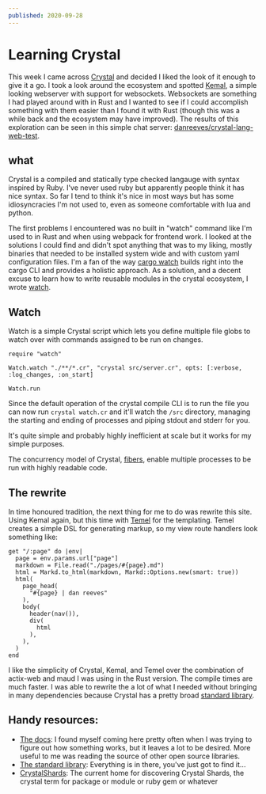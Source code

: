 ```yaml
---
published: 2020-09-28
---
```


# Learning Crystal

This week I came across [Crystal](https://crystal-lang.org/) and decided I liked
the look of it enough to give it a go. I took a look around the ecosystem and
spotted [Kemal](https://kemalcr.com/), a simple looking webserver with support
for websockets. Websockets are something I had played around with in Rust and I
wanted to see if I could accomplish something with them easier than I found it
with Rust (though this was a while back and the ecosystem may have improved).
The results of this exploration can be seen in this simple chat server:
[danreeves/crystal-lang-web-test](https://github.com/danreeves/crystal-lang-web-test).

## what

Crystal is a compiled and statically type checked langauge with syntax inspired
by Ruby. I've never used ruby but apparently people think it has nice syntax. So
far I tend to think it's nice in most ways but has some idiosyncracies I'm not
used to, even as someone comfortable with lua and python.

The first problems I encountered was no built in "watch" command like I'm used
to in Rust and when using webpack for frontend work. I looked at the solutions I
could find and didn't spot anything that was to my liking, mostly binaries that
needed to be installed system wide and with custom yaml configuration files. I'm
a fan of the way [cargo watch](https://github.com/passcod/cargo-watch) builds
right into the cargo CLI and provides a holistic approach. As a solution, and a
decent excuse to learn how to write reusable modules in the crystal ecosystem, I
wrote [watch](https://github.com/danreeves/watch).

## Watch

Watch is a simple Crystal script which lets you define multiple file globs to
watch over with commands assigned to be run on changes.

```
require "watch"

Watch.watch "./**/*.cr", "crystal src/server.cr", opts: [:verbose, :log_changes, :on_start]

Watch.run
```

Since the default operation of the crystal compile CLI is to run the file you
can now run `crystal watch.cr` and it'll watch the `/src` directory, managing
the starting and ending of processes and piping stdout and stderr for you.

It's quite simple and probably highly inefficient at scale but it works for my
simple purposes.

The concurrency model of Crystal,
[fibers](https://crystal-lang.org/reference/guides/concurrency.html), enable
multiple processes to be run with highly readable code.

## The rewrite

In time honoured tradition, the next thing for me to do was rewrite this site.
Using Kemal again, but this time with [Temel](https://github.com/f/temel) for
the templating. Temel creates a simple DSL for generating markup, so my view
route handlers look something like:

```
get "/:page" do |env|
  page = env.params.url["page"]
  markdown = File.read("./pages/#{page}.md")
  html = Markd.to_html(markdown, Markd::Options.new(smart: true))
  html(
    page_head(
      "#{page} | dan reeves"
    ),
    body(
      header(nav()),
      div(
        html
      ),
    ),
  )
end
```

I like the simplicity of Crystal, Kemal, and Temel over the combination of
actix-web and maud I was using in the Rust version. The compile times are much
faster. I was able to rewrite the a lot of what I needed without bringing in
many dependencies because Crystal has a pretty broad
[standard library](https://crystal-lang.org/api/0.35.1/index.html).

## Handy resources:

- [The docs](https://crystal-lang.org/reference/): I found myself coming here
  pretty often when I was trying to figure out how something works, but it
  leaves a lot to be desired. More useful to me was reading the source of other
  open source libraries.
- [The standard library](https://crystal-lang.org/api/0.35.1/index.html):
  Everything is in there, you've just got to find it...
- [CrystalShards](http://crystalshards.xyz/): The current home for discovering
  Crystal Shards, the crystal term for package or module or ruby gem or whatever
